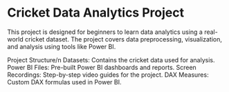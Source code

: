 # Cricket Data Analytics Project
This project is designed for beginners to learn data analytics using a real-world cricket dataset. The project covers data preprocessing, visualization, and analysis using tools like Power BI.

Project Structure/n
Datasets: Contains the cricket data used for analysis.
Power BI Files: Pre-built Power BI dashboards and reports.
Screen Recordings: Step-by-step video guides for the project.
DAX Measures: Custom DAX formulas used in Power BI.

